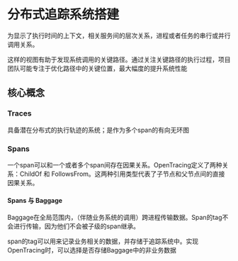 # 分布式追踪系统搭建


为显示了执行时间的上下文，相关服务间的层次关系，进程或者任务的串行或并行调用关系。

这样的视图有助于发现系统调用的关键路径。通过关注关键路径的执行过程，项目团队可能专注于优化路径中的关键位置，最大幅度的提升系统性能

## 核心概念

### Traces

具备潜在分布式的执行轨迹的系统；是作为多个span的有向无环图

### Spans

一个span可以和一个或者多个span间存在因果关系。OpenTracing定义了两种关系：ChildOf 和 FollowsFrom。这两种引用类型代表了子节点和父节点间的直接因果关系。

#### Spans 与 Baggage

Baggage在全局范围内，（伴随业务系统的调用）跨进程传输数据。Span的tag不会进行传输，因为他们不会被子级的span继承。

span的tag可以用来记录业务相关的数据，并存储于追踪系统中。实现OpenTracing时，可以选择是否存储Baggage中的非业务数据
